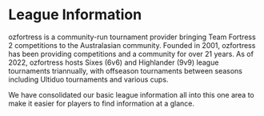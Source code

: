 # League Information
ozfortress is a community-run tournament provider bringing Team Fortress 2 competitions to the Australasian community. Founded in 2001, ozfortress has been providing competitions and a community for over 21 years. As of 2022, ozfortress hosts Sixes (6v6) and Highlander (9v9) league tournaments triannually, with offseason tournaments between seasons including Ultiduo tournaments and various cups.

We have consolidated our basic league information all into this one area to make it easier for players to find information at a glance.